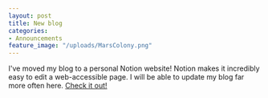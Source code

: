 ```yaml
---
layout: post
title: New blog
categories:
- Announcements
feature_image: "/uploads/MarsColony.png"
---
```


I've moved my blog to a personal Notion website! Notion makes it incredibly easy to edit a web-accessible page. I will be able to update my blog far more often here. <a href="https://www.notion.so/Hi-I-m-Bhavin-0799e2be058c4b4bab8289e196638012">Check it out!</a>

